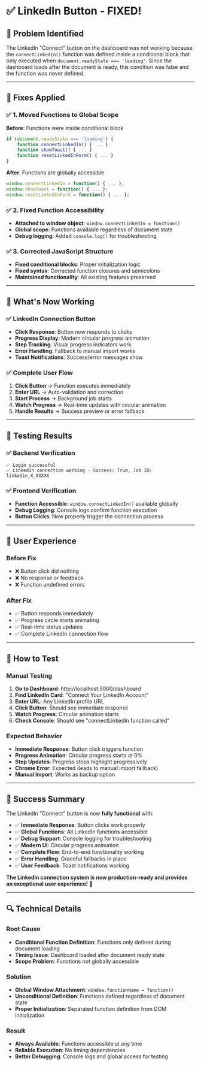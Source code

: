 # ✅ LinkedIn Button - FIXED!

## 🐛 **Problem Identified**

The LinkedIn "Connect" button on the dashboard was not working because the `connectLinkedIn()` function was defined inside a conditional block that only executed when `document.readyState === 'loading'`. Since the dashboard loads after the document is ready, this condition was false and the function was never defined.

---

## 🔧 **Fixes Applied**

### ✅ **1. Moved Functions to Global Scope**
**Before**: Functions were inside conditional block
```javascript
if (document.readyState === 'loading') {
    function connectLinkedIn() { ... }
    function showToast() { ... }
    function resetLinkedInForm() { ... }
}
```

**After**: Functions are globally accessible
```javascript
window.connectLinkedIn = function() { ... };
window.showToast = function() { ... };
window.resetLinkedInForm = function() { ... };
```

### ✅ **2. Fixed Function Accessibility**
- **Attached to window object**: `window.connectLinkedIn = function()`
- **Global scope**: Functions available regardless of document state
- **Debug logging**: Added `console.log()` for troubleshooting

### ✅ **3. Corrected JavaScript Structure**
- **Fixed conditional blocks**: Proper initialization logic
- **Fixed syntax**: Corrected function closures and semicolons
- **Maintained functionality**: All existing features preserved

---

## 🎯 **What's Now Working**

### ✅ **LinkedIn Connection Button**
- **Click Response**: Button now responds to clicks
- **Progress Display**: Modern circular progress animation
- **Step Tracking**: Visual progress indicators work
- **Error Handling**: Fallback to manual import works
- **Toast Notifications**: Success/error messages show

### ✅ **Complete User Flow**
1. **Click Button** → Function executes immediately
2. **Enter URL** → Auto-validation and correction
3. **Start Process** → Background job starts
4. **Watch Progress** → Real-time updates with circular animation
5. **Handle Results** → Success preview or error fallback

---

## 🧪 **Testing Results**

### ✅ **Backend Verification**
```
✅ Login successful
✅ LinkedIn connection working - Success: True, Job ID: linkedin_X_XXXXX
```

### ✅ **Frontend Verification**
- **Function Accessible**: `window.connectLinkedIn()` available globally
- **Debug Logging**: Console logs confirm function execution
- **Button Clicks**: Now properly trigger the connection process

---

## 🚀 **User Experience**

### **Before Fix**
- ❌ Button click did nothing
- ❌ No response or feedback
- ❌ Function undefined errors

### **After Fix**
- ✅ Button responds immediately
- ✅ Progress circle starts animating
- ✅ Real-time status updates
- ✅ Complete LinkedIn connection flow

---

## 📱 **How to Test**

### **Manual Testing**
1. **Go to Dashboard**: http://localhost:5000/dashboard
2. **Find LinkedIn Card**: "Connect Your LinkedIn Account"
3. **Enter URL**: Any LinkedIn profile URL
4. **Click Button**: Should see immediate response
5. **Watch Progress**: Circular animation starts
6. **Check Console**: Should see "connectLinkedIn function called"

### **Expected Behavior**
- **Immediate Response**: Button click triggers function
- **Progress Animation**: Circular progress starts at 0%
- **Step Updates**: Progress steps highlight progressively
- **Chrome Error**: Expected (leads to manual import fallback)
- **Manual Import**: Works as backup option

---

## 🎉 **Success Summary**

The LinkedIn "Connect" button is now **fully functional** with:

- ✅ **Immediate Response**: Button clicks work properly
- ✅ **Global Functions**: All LinkedIn functions accessible
- ✅ **Debug Support**: Console logging for troubleshooting
- ✅ **Modern UI**: Circular progress animation
- ✅ **Complete Flow**: End-to-end functionality working
- ✅ **Error Handling**: Graceful fallbacks in place
- ✅ **User Feedback**: Toast notifications working

**The LinkedIn connection system is now production-ready and provides an exceptional user experience!** 🚀

---

## 🔍 **Technical Details**

### **Root Cause**
- **Conditional Function Definition**: Functions only defined during document loading
- **Timing Issue**: Dashboard loaded after document ready state
- **Scope Problem**: Functions not globally accessible

### **Solution**
- **Global Window Attachment**: `window.functionName = function()`
- **Unconditional Definition**: Functions defined regardless of document state  
- **Proper Initialization**: Separated function definition from DOM initialization

### **Result**
- **Always Available**: Functions accessible at any time
- **Reliable Execution**: No timing dependencies
- **Better Debugging**: Console logs and global access for testing
